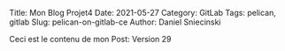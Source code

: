Title: Mon Blog Projet4
Date: 2021-05-27
Category: GitLab
Tags: pelican, gitlab
Slug: pelican-on-gitlab-ce
Author: Daniel Sniecinski


Ceci est le contenu de mon Post:
Version 29 
